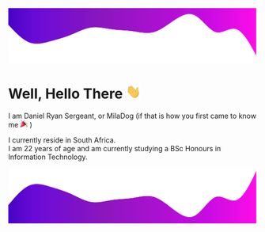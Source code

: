 <img src="https://raw.githubusercontent.com/MilaDog/MilaDog/328fcb1eb6b8fe7d9cec123e1e6aec8138d30de0/readme/header.svg" alt="Header Image">

<!-- start welcome -->
# Well, Hello There <img src="https://raw.githubusercontent.com/MilaDog/MilaDog/master/readme/wave.gif" width="30px">
<!-- end welcome -->

<!-- start details about me -->
<p>I am Daniel Ryan Sergeant, or MilaDog (if that is how you first came to know me <img src="https://raw.githubusercontent.com/MilaDog/MilaDog/master/readme/party_popper.png" width="15px"> )</p>
<p>I currently reside in South Africa.<br>I am 22 years of age and am currently studying a BSc Honours in Information Technology.</p>
<!-- end details about me -->

<img src="https://raw.githubusercontent.com/MilaDog/MilaDog/c2c07a37397be5c41599adb1d6737dbc271dc978/readme/footer.svg" alt="Footer Image">
